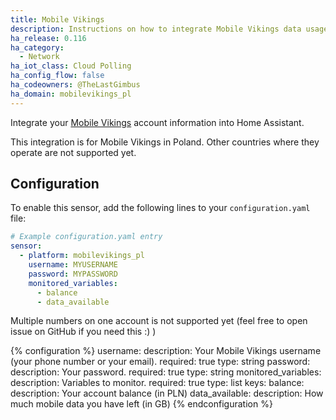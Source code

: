 ```yaml
---
title: Mobile Vikings
description: Instructions on how to integrate Mobile Vikings data usage within Home Assistant.
ha_release: 0.116
ha_category:
  - Network
ha_iot_class: Cloud Polling
ha_config_flow: false
ha_codeowners: @TheLastGimbus
ha_domain: mobilevikings_pl
---
```


Integrate your [Mobile Vikings](https://mobilevikings.pl/en/) account information into Home Assistant.

This integration is for Mobile Vikings in Poland. Other countries where they operate are not supported yet.

## Configuration

To enable this sensor, add the following lines to your `configuration.yaml` file:

```yaml
# Example configuration.yaml entry
sensor:
  - platform: mobilevikings_pl
    username: MYUSERNAME
    password: MYPASSWORD
    monitored_variables:
      - balance
      - data_available
```

Multiple numbers on one account is not supported yet (feel free to open issue on GitHub if you need this :) )

{% configuration %}
username:
  description: Your Mobile Vikings username (your phone number or your email).
  required: true
  type: string
password:
  description: Your password.
  required: true
  type: string
monitored_variables:
  description: Variables to monitor.
  required: true
  type: list
  keys:
    balance:
      description: Your account balance (in PLN)
    data_available:
      description: How much mobile data you have left (in GB)
{% endconfiguration %}

